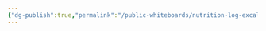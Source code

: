 ```yaml
---
{"dg-publish":true,"permalink":"/public-whiteboards/nutrition-log-excalidraw/","tags":["excalidraw"]}
---
```

<style> .container {font-family: sans-serif; text-align: center;} .button-wrapper button {z-index: 1;height: 40px; width: 100px; margin: 10px;padding: 5px;} .excalidraw .App-menu_top .buttonList { display: flex;} .excalidraw-wrapper { height: 800px; margin: 50px; position: relative;} :root[dir="ltr"] .excalidraw .layer-ui__wrapper .zen-mode-transition.App-menu_bottom--transition-left {transform: none;} </style><script src="https://cdn.jsdelivr.net/npm/react@17/umd/react.production.min.js"></script><script src="https://cdn.jsdelivr.net/npm/react-dom@17/umd/react-dom.production.min.js"></script><script type="text/javascript" src="https://cdn.jsdelivr.net/npm/@excalidraw/excalidraw@0/dist/excalidraw.production.min.js"></script><div id="Nutrition_Logexcalidraw.md"></div><script>(function(){const InitialData={"type":"excalidraw","version":2,"source":"https://github.com/zsviczian/obsidian-excalidraw-plugin/releases/tag/2.2.9","elements":[{"type":"rectangle","version":83,"versionNonce":281714508,"index":"a0","isDeleted":false,"id":"VYGrItUJMe6p55vj5lg7Y","fillStyle":"solid","strokeWidth":2,"strokeStyle":"solid","roughness":1,"opacity":100,"angle":0,"x":-585.25390625,"y":-164.42578125,"strokeColor":"#1e1e1e","backgroundColor":"transparent","width":138.49218750000003,"height":60,"seed":1677671205,"groupIds":[],"frameId":null,"roundness":{"type":3},"boundElements":[{"type":"text","id":"f07zpgMP"},{"id":"47erOAlLO-wF3Lpygu1u0","type":"arrow"},{"id":"f5PFqvGPp__NQLhdKZ0cW","type":"arrow"}],"updated":1720971472288,"link":null,"locked":false},{"type":"text","version":71,"versionNonce":992054089,"index":"a1","isDeleted":false,"id":"f07zpgMP","fillStyle":"solid","strokeWidth":2,"strokeStyle":"solid","roughness":1,"opacity":100,"angle":0,"x":-568.1777572631836,"y":-146.92578125,"strokeColor":"#1e1e1e","backgroundColor":"transparent","width":104.33988952636719,"height":25,"seed":295999307,"groupIds":[],"frameId":null,"roundness":null,"boundElements":[],"updated":1720971472288,"link":null,"locked":false,"fontSize":20,"fontFamily":1,"text":"Categories","rawText":"Categories","textAlign":"center","verticalAlign":"middle","containerId":"VYGrItUJMe6p55vj5lg7Y","originalText":"Categories","autoResize":true,"lineHeight":1.25},{"type":"rectangle","version":125,"versionNonce":824468899,"index":"a2","isDeleted":false,"id":"2hD6QBjhHXQJSeq7fPZ7Q","fillStyle":"solid","strokeWidth":2,"strokeStyle":"solid","roughness":1,"opacity":100,"angle":0,"x":-356.76171875,"y":-487.62578125,"strokeColor":"#1e1e1e","backgroundColor":"transparent","width":138.49218750000003,"height":60,"seed":1228180325,"groupIds":[],"frameId":null,"roundness":{"type":3},"boundElements":[{"type":"text","id":"4YFYX37W"},{"id":"NSdt8QArgVUHUtZ2_3lmc","type":"arrow"},{"id":"xqqJxwWLLkD15xhkp34Bk","type":"arrow"},{"id":"VHR6pDTs90a-vIFM5ZlHd","type":"arrow"},{"id":"s3i2HayyZXI4KJKQo0kN9","type":"arrow"},{"id":"47erOAlLO-wF3Lpygu1u0","type":"arrow"},{"id":"UwLWeI9RCulbbp8XIIBNU","type":"arrow"},{"id":"GC0SvmImj10v5TRnXaPsV","type":"arrow"}],"updated":1720971472288,"link":null,"locked":false},{"type":"text","version":113,"versionNonce":797476278,"index":"a3","isDeleted":false,"id":"4YFYX37W","fillStyle":"solid","strokeWidth":2,"strokeStyle":"solid","roughness":1,"opacity":100,"angle":0,"x":-315.84559631347656,"y":-470.12578125,"strokeColor":"#1e1e1e","backgroundColor":"transparent","width":56.659942626953125,"height":25,"seed":867686085,"groupIds":[],"frameId":null,"roundness":null,"boundElements":[],"updated":1720971472288,"link":null,"locked":false,"fontSize":20,"fontFamily":1,"text":"Items","rawText":"Items","textAlign":"center","verticalAlign":"middle","containerId":"2hD6QBjhHXQJSeq7fPZ7Q","originalText":"Items","autoResize":true,"lineHeight":1.25},{"type":"rectangle","version":266,"versionNonce":1692999557,"index":"a6","isDeleted":false,"id":"EKVKXOLGh_MZIlNmicNR2","fillStyle":"solid","strokeWidth":2,"strokeStyle":"solid","roughness":1,"opacity":100,"angle":0,"x":-356.76171875,"y":78.77421874999999,"strokeColor":"#1e1e1e","backgroundColor":"transparent","width":138.49218750000003,"height":60,"seed":1215938085,"groupIds":[],"frameId":null,"roundness":{"type":3},"boundElements":[{"type":"text","id":"rULEwBhh"},{"id":"PmrfTkQT5cLWGQp--TVbC","type":"arrow"},{"id":"f5PFqvGPp__NQLhdKZ0cW","type":"arrow"},{"id":"FcHXgqt5Aaa_3P5XqXCuq","type":"arrow"}],"updated":1720971472296,"link":null,"locked":false},{"type":"text","version":315,"versionNonce":786270853,"index":"a7","isDeleted":false,"id":"rULEwBhh","fillStyle":"solid","strokeWidth":2,"strokeStyle":"solid","roughness":1,"opacity":100,"angle":0,"x":-343.3855743408203,"y":83.77421874999999,"strokeColor":"#1e1e1e","backgroundColor":"transparent","width":111.73989868164062,"height":50,"seed":1632153989,"groupIds":[],"frameId":null,"roundness":null,"boundElements":[],"updated":1720971472296,"link":null,"locked":false,"fontSize":20,"fontFamily":1,"text":"Nutrition\nInformation","rawText":"Nutrition Information","textAlign":"center","verticalAlign":"middle","containerId":"EKVKXOLGh_MZIlNmicNR2","originalText":"Nutrition Information","autoResize":true,"lineHeight":1.25},{"type":"rectangle","version":419,"versionNonce":229763568,"index":"a8","isDeleted":false,"id":"sZbpDZjiGUX6dkwWJUboE","fillStyle":"solid","strokeWidth":2,"strokeStyle":"solid","roughness":1,"opacity":100,"angle":0,"x":-128.26953124999997,"y":-44.42578125,"strokeColor":"#1e1e1e","backgroundColor":"transparent","width":138.49218750000003,"height":60,"seed":1907406949,"groupIds":[],"frameId":null,"roundness":{"type":3},"boundElements":[{"type":"text","id":"kWY5ZIoB"},{"id":"PmrfTkQT5cLWGQp--TVbC","type":"arrow"},{"id":"sWPStvj4mI-t_9C7l2Sac","type":"arrow"},{"id":"POfpdm4o3Wm_L6UjOhLgL","type":"arrow"},{"id":"3Jn4rddKm7jJQsp9Ewuvp","type":"arrow"}],"updated":1720971472288,"link":null,"locked":false},{"type":"text","version":462,"versionNonce":366764457,"index":"a9","isDeleted":false,"id":"kWY5ZIoB","fillStyle":"solid","strokeWidth":2,"strokeStyle":"solid","roughness":1,"opacity":100,"angle":0,"x":-96.54339599609371,"y":-26.92578125,"strokeColor":"#1e1e1e","backgroundColor":"transparent","width":75.0399169921875,"height":25,"seed":908485573,"groupIds":[],"frameId":null,"roundness":null,"boundElements":[],"updated":1720971472289,"link":null,"locked":false,"fontSize":20,"fontFamily":1,"text":"Sources","rawText":"Sources","textAlign":"center","verticalAlign":"middle","containerId":"sZbpDZjiGUX6dkwWJUboE","originalText":"Sources","autoResize":true,"lineHeight":1.25},{"type":"rectangle","version":436,"versionNonce":699782470,"index":"aA","isDeleted":false,"id":"7TjSRHK1PO-WBCIWf2VFs","fillStyle":"solid","strokeWidth":2,"strokeStyle":"solid","roughness":1,"opacity":100,"angle":0,"x":328.7148437500001,"y":-937.22578125,"strokeColor":"#1e1e1e","backgroundColor":"transparent","width":138.49218750000003,"height":60,"seed":1403267205,"groupIds":[],"frameId":null,"roundness":{"type":3},"boundElements":[{"type":"text","id":"YMpEaNij"},{"id":"NSdt8QArgVUHUtZ2_3lmc","type":"arrow"}],"updated":1720971472289,"link":null,"locked":false},{"type":"text","version":476,"versionNonce":304461078,"index":"aB","isDeleted":false,"id":"YMpEaNij","fillStyle":"solid","strokeWidth":2,"strokeStyle":"solid","roughness":1,"opacity":100,"angle":0,"x":369.3609542846681,"y":-919.72578125,"strokeColor":"#1e1e1e","backgroundColor":"transparent","width":57.19996643066406,"height":25,"seed":1148637157,"groupIds":[],"frameId":null,"roundness":null,"boundElements":[],"updated":1720971472289,"link":null,"locked":false,"fontSize":20,"fontFamily":1,"text":"Brand","rawText":"Brand","textAlign":"center","verticalAlign":"middle","containerId":"7TjSRHK1PO-WBCIWf2VFs","originalText":"Brand","autoResize":true,"lineHeight":1.25},{"type":"rectangle","version":510,"versionNonce":117126689,"index":"aC","isDeleted":false,"id":"nDMU8PEhRZOkk-Unrfe3d","fillStyle":"solid","strokeWidth":2,"strokeStyle":"solid","roughness":1,"opacity":100,"angle":0,"x":328.7148437500001,"y":-860.4257812499999,"strokeColor":"#1e1e1e","backgroundColor":"transparent","width":138.49218750000003,"height":60,"seed":1496796005,"groupIds":[],"frameId":null,"roundness":{"type":3},"boundElements":[{"type":"text","id":"FB6CL7Av"},{"id":"xqqJxwWLLkD15xhkp34Bk","type":"arrow"}],"updated":1720971472289,"link":null,"locked":false},{"type":"text","version":555,"versionNonce":682902335,"index":"aD","isDeleted":false,"id":"FB6CL7Av","fillStyle":"solid","strokeWidth":2,"strokeStyle":"solid","roughness":1,"opacity":100,"angle":0,"x":373.05095672607433,"y":-842.9257812499999,"strokeColor":"#1e1e1e","backgroundColor":"transparent","width":49.81996154785156,"height":25,"seed":895653573,"groupIds":[],"frameId":null,"roundness":null,"boundElements":[],"updated":1720971472289,"link":null,"locked":false,"fontSize":20,"fontFamily":1,"text":"Name","rawText":"Name","textAlign":"center","verticalAlign":"middle","containerId":"nDMU8PEhRZOkk-Unrfe3d","originalText":"Name","autoResize":true,"lineHeight":1.25},{"type":"rectangle","version":551,"versionNonce":991413630,"index":"aE","isDeleted":false,"id":"XrRWxGBegkwjXA8TytjlV","fillStyle":"solid","strokeWidth":2,"strokeStyle":"solid","roughness":1,"opacity":100,"angle":0,"x":328.7148437500001,"y":-774.0257812499999,"strokeColor":"#1e1e1e","backgroundColor":"transparent","width":138.49218750000003,"height":60,"seed":200926603,"groupIds":[],"frameId":null,"roundness":{"type":3},"boundElements":[{"type":"text","id":"U5zsmydZ"},{"id":"VHR6pDTs90a-vIFM5ZlHd","type":"arrow"}],"updated":1720971472289,"link":null,"locked":false},{"type":"text","version":616,"versionNonce":611274935,"index":"aF","isDeleted":false,"id":"U5zsmydZ","fillStyle":"solid","strokeWidth":2,"strokeStyle":"solid","roughness":1,"opacity":100,"angle":0,"x":354.91097259521496,"y":-756.5257812499999,"strokeColor":"#1e1e1e","backgroundColor":"transparent","width":86.09992980957031,"height":25,"seed":106626091,"groupIds":[],"frameId":null,"roundness":null,"boundElements":[],"updated":1720971472289,"link":null,"locked":false,"fontSize":20,"fontFamily":1,"text":"Variation","rawText":"Variation","textAlign":"center","verticalAlign":"middle","containerId":"XrRWxGBegkwjXA8TytjlV","originalText":"Variation","autoResize":true,"lineHeight":1.25},{"type":"arrow","version":480,"versionNonce":22958917,"index":"aG","isDeleted":false,"id":"NSdt8QArgVUHUtZ2_3lmc","fillStyle":"solid","strokeWidth":2,"strokeStyle":"solid","roughness":1,"opacity":100,"angle":0,"x":190.63518066406257,"y":-775.0257812499999,"strokeColor":"#1e1e1e","backgroundColor":"transparent","width":137.07966308593754,"height":130.31492776886034,"seed":27578725,"groupIds":[],"frameId":null,"roundness":{"type":2},"boundElements":[],"updated":1721052605024,"link":null,"locked":false,"startBinding":{"elementId":"GdP791T_bRb8aRuJ35vLc","gap":1,"focus":0},"endBinding":{"elementId":"7TjSRHK1PO-WBCIWf2VFs","gap":1,"focus":0},"lastCommittedPoint":null,"startArrowhead":null,"endArrowhead":"arrow","points":[[0,0],[88.07966308593751,-129],[137.07966308593754,-130.31492776886034]]},{"type":"arrow","version":454,"versionNonce":1258030597,"index":"aH","isDeleted":false,"id":"xqqJxwWLLkD15xhkp34Bk","fillStyle":"solid","strokeWidth":2,"strokeStyle":"solid","roughness":1,"opacity":100,"angle":0,"x":211.8016113281251,"y":-775.0257812499999,"strokeColor":"#1e1e1e","backgroundColor":"transparent","width":115.91323242187502,"height":51.62985553772069,"seed":2099960837,"groupIds":[],"frameId":null,"roundness":{"type":2},"boundElements":[],"updated":1721052605024,"link":null,"locked":false,"startBinding":{"elementId":"GdP791T_bRb8aRuJ35vLc","gap":1,"focus":0},"endBinding":{"elementId":"nDMU8PEhRZOkk-Unrfe3d","gap":1,"focus":0},"lastCommittedPoint":null,"startArrowhead":null,"endArrowhead":"arrow","points":[[0,0],[66.913232421875,-49],[115.91323242187502,-51.62985553772069]]},{"type":"arrow","version":483,"versionNonce":492570821,"index":"aI","isDeleted":false,"id":"VHR6pDTs90a-vIFM5ZlHd","fillStyle":"solid","strokeWidth":2,"strokeStyle":"solid","roughness":1,"opacity":100,"angle":0,"x":239.71484375000009,"y":-744.0257812499999,"strokeColor":"#1e1e1e","backgroundColor":"transparent","width":88.00000000000003,"height":0,"seed":1596840421,"groupIds":[],"frameId":null,"roundness":{"type":2},"boundElements":[],"updated":1721052605024,"link":null,"locked":false,"startBinding":{"elementId":"GdP791T_bRb8aRuJ35vLc","gap":1,"focus":0},"endBinding":{"elementId":"XrRWxGBegkwjXA8TytjlV","gap":1,"focus":0},"lastCommittedPoint":null,"startArrowhead":null,"endArrowhead":"arrow","points":[[0,0],[39,0],[88.00000000000003,0]]},{"type":"rectangle","version":594,"versionNonce":35948485,"index":"aJ","isDeleted":false,"id":"souW8QX9arhH2ydqqXrlw","fillStyle":"solid","strokeWidth":2,"strokeStyle":"solid","roughness":1,"opacity":100,"angle":0,"x":100.22265625000006,"y":-44.42578125,"strokeColor":"#1e1e1e","backgroundColor":"transparent","width":138.49218750000003,"height":60,"seed":1851356011,"groupIds":[],"frameId":null,"roundness":{"type":3},"boundElements":[{"type":"text","id":"J8s1ZF41"},{"id":"POfpdm4o3Wm_L6UjOhLgL","type":"arrow"}],"updated":1721052605023,"link":null,"locked":false},{"type":"text","version":661,"versionNonce":247693797,"index":"aK","isDeleted":false,"id":"J8s1ZF41","fillStyle":"solid","strokeWidth":2,"strokeStyle":"solid","roughness":1,"opacity":100,"angle":0,"x":121.95879364013679,"y":-39.42578125,"strokeColor":"#1e1e1e","backgroundColor":"transparent","width":95.01991271972656,"height":50,"seed":1968033291,"groupIds":[],"frameId":null,"roundness":null,"boundElements":[],"updated":1721052605023,"link":null,"locked":false,"fontSize":20,"fontFamily":1,"text":"Reference\nItems","rawText":"Reference Items","textAlign":"center","verticalAlign":"middle","containerId":"souW8QX9arhH2ydqqXrlw","originalText":"Reference Items","autoResize":true,"lineHeight":1.25},{"type":"rectangle","version":603,"versionNonce":153353541,"index":"aL","isDeleted":false,"id":"XIiuJI9AGBrBxL43vz40Z","fillStyle":"solid","strokeWidth":2,"strokeStyle":"solid","roughness":1,"opacity":100,"angle":0,"x":100.22265625000006,"y":38.77421875,"strokeColor":"#1e1e1e","backgroundColor":"transparent","width":138.49218750000003,"height":60,"seed":44673765,"groupIds":[],"frameId":null,"roundness":{"type":3},"boundElements":[{"type":"text","id":"Qhm6kScb"},{"id":"3Jn4rddKm7jJQsp9Ewuvp","type":"arrow"},{"id":"PiuQSZhdOcDcR_Q_zribN","type":"arrow"}],"updated":1721052605023,"link":null,"locked":false},{"type":"text","version":687,"versionNonce":1774457381,"index":"aM","isDeleted":false,"id":"Qhm6kScb","fillStyle":"solid","strokeWidth":2,"strokeStyle":"solid","roughness":1,"opacity":100,"angle":0,"x":116.52880096435554,"y":43.77421875,"strokeColor":"#1e1e1e","backgroundColor":"transparent","width":105.87989807128906,"height":50,"seed":1348273733,"groupIds":[],"frameId":null,"roundness":null,"boundElements":[],"updated":1721052605023,"link":null,"locked":false,"fontSize":20,"fontFamily":1,"text":"Other\nReferences","rawText":"Other References","textAlign":"center","verticalAlign":"middle","containerId":"XIiuJI9AGBrBxL43vz40Z","originalText":"Other References","autoResize":true,"lineHeight":1.25},{"type":"rectangle","version":541,"versionNonce":109018535,"index":"aN","isDeleted":false,"id":"mJ6hafIieu7CYmX2iap9H","fillStyle":"solid","strokeWidth":2,"strokeStyle":"solid","roughness":1,"opacity":100,"angle":0,"x":-128.26953124999997,"y":-570.82578125,"strokeColor":"#1e1e1e","backgroundColor":"transparent","width":138.49218750000003,"height":60,"seed":1131862635,"groupIds":[],"frameId":null,"roundness":{"type":3},"boundElements":[{"type":"text","id":"GiNUxifv"},{"id":"s3i2HayyZXI4KJKQo0kN9","type":"arrow"},{"id":"UwLWeI9RCulbbp8XIIBNU","type":"arrow"},{"id":"cGYL2r7VN3IIQv6uyxQoO","type":"arrow"}],"updated":1720971472289,"link":null,"locked":false},{"type":"text","version":638,"versionNonce":230776901,"index":"aO","isDeleted":false,"id":"GiNUxifv","fillStyle":"solid","strokeWidth":2,"strokeStyle":"solid","roughness":1,"opacity":100,"angle":0,"x":-104.96338653564449,"y":-553.32578125,"strokeColor":"#1e1e1e","backgroundColor":"transparent","width":91.87989807128906,"height":25,"seed":807818507,"groupIds":[],"frameId":null,"roundness":null,"boundElements":[],"updated":1720971472289,"link":null,"locked":false,"fontSize":20,"fontFamily":1,"text":"Identifier","rawText":"Identifier","textAlign":"center","verticalAlign":"middle","containerId":"mJ6hafIieu7CYmX2iap9H","originalText":"Identifier","autoResize":true,"lineHeight":1.25},{"type":"arrow","version":342,"versionNonce":411724773,"index":"aR","isDeleted":false,"id":"PmrfTkQT5cLWGQp--TVbC","fillStyle":"solid","strokeWidth":2,"strokeStyle":"solid","roughness":1,"opacity":100,"angle":0,"x":-259.29371744791666,"y":77.77421874999999,"strokeColor":"#1e1e1e","backgroundColor":"transparent","width":130.0241861979167,"height":90.31492776886034,"seed":450075429,"groupIds":[],"frameId":null,"roundness":{"type":2},"boundElements":[],"updated":1721052605021,"link":null,"locked":false,"startBinding":{"elementId":"EKVKXOLGh_MZIlNmicNR2","gap":1,"focus":0},"endBinding":{"elementId":"sZbpDZjiGUX6dkwWJUboE","gap":1,"focus":0},"lastCommittedPoint":null,"startArrowhead":null,"endArrowhead":"arrow","points":[[0,0],[81.02418619791669,-88.99999999999999],[130.0241861979167,-90.31492776886034]]},{"type":"rectangle","version":734,"versionNonce":583601730,"index":"aS","isDeleted":false,"id":"bGhymSy-5-VFcyTqCCTNJ","fillStyle":"solid","strokeWidth":2,"strokeStyle":"solid","roughness":1,"opacity":100,"angle":0,"x":328.7148437500001,"y":-607.6257812499999,"strokeColor":"#1e1e1e","backgroundColor":"transparent","width":138.49218750000003,"height":60,"seed":1410745989,"groupIds":[],"frameId":null,"roundness":{"type":3},"boundElements":[{"type":"text","id":"6yfdUKur"},{"id":"WK-_BgFkyCn8ZQ-mUs8zH","type":"arrow"}],"updated":1720971472289,"link":null,"locked":false},{"type":"text","version":811,"versionNonce":690098843,"index":"aT","isDeleted":false,"id":"6yfdUKur","fillStyle":"solid","strokeWidth":2,"strokeStyle":"solid","roughness":1,"opacity":100,"angle":0,"x":336.8809967041017,"y":-590.1257812499999,"strokeColor":"#1e1e1e","backgroundColor":"transparent","width":122.15988159179688,"height":25,"seed":1828007397,"groupIds":[],"frameId":null,"roundness":null,"boundElements":[],"updated":1720971472289,"link":null,"locked":false,"fontSize":20,"fontFamily":1,"text":"Serving Type","rawText":"Serving Type","textAlign":"center","verticalAlign":"middle","containerId":"bGhymSy-5-VFcyTqCCTNJ","originalText":"Serving Type","autoResize":true,"lineHeight":1.25},{"type":"arrow","version":189,"versionNonce":1214745829,"index":"aW","isDeleted":false,"id":"s3i2HayyZXI4KJKQo0kN9","fillStyle":"solid","strokeWidth":2,"strokeStyle":"solid","roughness":1,"opacity":100,"angle":0,"x":-245.182763671875,"y":-488.62578125000005,"strokeColor":"#1e1e1e","backgroundColor":"transparent","width":115.91323242187502,"height":50.31492776886034,"seed":363894219,"groupIds":[],"frameId":null,"roundness":{"type":2},"boundElements":[],"updated":1721052605023,"link":null,"locked":false,"startBinding":{"elementId":"2hD6QBjhHXQJSeq7fPZ7Q","gap":1,"focus":0},"endBinding":{"elementId":"mJ6hafIieu7CYmX2iap9H","gap":1,"focus":0},"lastCommittedPoint":null,"startArrowhead":null,"endArrowhead":"arrow","points":[[0,0],[66.91323242187502,-48.99999999999994],[115.91323242187502,-50.31492776886034]]},{"type":"arrow","version":188,"versionNonce":519497253,"index":"aX","isDeleted":false,"id":"47erOAlLO-wF3Lpygu1u0","fillStyle":"solid","strokeWidth":2,"strokeStyle":"solid","roughness":1,"opacity":100,"angle":0,"x":-505.4245971679687,"y":-165.42578125,"strokeColor":"#1e1e1e","backgroundColor":"transparent","width":147.66287841796873,"height":290.31492776886034,"seed":904064709,"groupIds":[],"frameId":null,"roundness":{"type":2},"boundElements":[],"updated":1721052605020,"link":null,"locked":false,"startBinding":{"elementId":"VYGrItUJMe6p55vj5lg7Y","gap":1,"focus":0},"endBinding":{"elementId":"2hD6QBjhHXQJSeq7fPZ7Q","gap":1,"focus":0},"lastCommittedPoint":null,"startArrowhead":null,"endArrowhead":"arrow","points":[[0,0],[98.66287841796873,-289],[147.66287841796873,-290.31492776886034]]},{"type":"arrow","version":255,"versionNonce":1739540069,"index":"aY","isDeleted":false,"id":"f5PFqvGPp__NQLhdKZ0cW","fillStyle":"solid","strokeWidth":2,"strokeStyle":"solid","roughness":1,"opacity":100,"angle":0,"x":-501.8968587239583,"y":-103.42578125,"strokeColor":"#1e1e1e","backgroundColor":"transparent","width":144.1351399739583,"height":210.31492776886034,"seed":2145481157,"groupIds":[],"frameId":null,"roundness":{"type":2},"boundElements":[],"updated":1721052605020,"link":null,"locked":false,"startBinding":{"elementId":"VYGrItUJMe6p55vj5lg7Y","gap":1,"focus":0},"endBinding":{"elementId":"EKVKXOLGh_MZIlNmicNR2","gap":1,"focus":0},"lastCommittedPoint":null,"startArrowhead":null,"endArrowhead":"arrow","points":[[0,0],[95.1351399739583,209],[144.1351399739583,210.31492776886034]]},{"type":"rectangle","version":487,"versionNonce":903278725,"index":"aZ","isDeleted":false,"id":"GdP791T_bRb8aRuJ35vLc","fillStyle":"solid","strokeWidth":2,"strokeStyle":"solid","roughness":1,"opacity":100,"angle":0,"x":100.22265625000006,"y":-774.0257812499999,"strokeColor":"#1e1e1e","backgroundColor":"transparent","width":138.49218750000003,"height":60,"seed":1640395781,"groupIds":[],"frameId":null,"roundness":{"type":3},"boundElements":[{"type":"text","id":"8R8Zo4tS"},{"id":"NSdt8QArgVUHUtZ2_3lmc","type":"arrow"},{"id":"xqqJxwWLLkD15xhkp34Bk","type":"arrow"},{"id":"VHR6pDTs90a-vIFM5ZlHd","type":"arrow"},{"id":"UwLWeI9RCulbbp8XIIBNU","type":"arrow"},{"id":"S1OUcJAAyi2o1sIYAQnuD","type":"arrow"},{"id":"WK-_BgFkyCn8ZQ-mUs8zH","type":"arrow"}],"updated":1721052605024,"link":null,"locked":false},{"type":"text","version":549,"versionNonce":164071525,"index":"aa","isDeleted":false,"id":"8R8Zo4tS","fillStyle":"solid","strokeWidth":2,"strokeStyle":"solid","roughness":1,"opacity":100,"angle":0,"x":120.02878570556648,"y":-769.0257812499999,"strokeColor":"#1e1e1e","backgroundColor":"transparent","width":98.87992858886719,"height":50,"seed":2135141221,"groupIds":[],"frameId":null,"roundness":null,"boundElements":[],"updated":1721052605025,"link":null,"locked":false,"fontSize":20,"fontFamily":1,"text":"Database\nName","rawText":"Database Name","textAlign":"center","verticalAlign":"middle","containerId":"GdP791T_bRb8aRuJ35vLc","originalText":"Database Name","autoResize":true,"lineHeight":1.25},{"type":"arrow","version":229,"versionNonce":1210735493,"index":"ab","isDeleted":false,"id":"UwLWeI9RCulbbp8XIIBNU","fillStyle":"solid","strokeWidth":2,"strokeStyle":"solid","roughness":1,"opacity":100,"angle":0,"x":-42.090292968749964,"y":-571.82578125,"strokeColor":"#1e1e1e","backgroundColor":"transparent","width":141.31294921875002,"height":170.31492776886034,"seed":1435777765,"groupIds":[],"frameId":null,"roundness":{"type":2},"boundElements":[],"updated":1721052605024,"link":null,"locked":false,"startBinding":{"elementId":"mJ6hafIieu7CYmX2iap9H","gap":1,"focus":0},"endBinding":{"elementId":"GdP791T_bRb8aRuJ35vLc","gap":1,"focus":0},"lastCommittedPoint":null,"startArrowhead":null,"endArrowhead":"arrow","points":[[0,0],[92.31294921875002,-169],[141.31294921875002,-170.31492776886034]]},{"type":"rectangle","version":503,"versionNonce":101379278,"index":"ac","isDeleted":false,"id":"dQtHZoD4-3t7X-wxPUBk7","fillStyle":"solid","strokeWidth":2,"strokeStyle":"solid","roughness":1,"opacity":100,"angle":0,"x":-128.26953124999997,"y":-324.42578125,"strokeColor":"#1e1e1e","backgroundColor":"transparent","width":138.49218750000003,"height":60,"seed":832367333,"groupIds":[],"frameId":null,"roundness":{"type":3},"boundElements":[{"type":"text","id":"oMU5ae8J"},{"id":"cplIFtA3osG7hRSzXJaNd","type":"arrow"},{"id":"fTmKB1YoPs4RPf4q44JGW","type":"arrow"},{"id":"4BqkPEaRxOOq8r45ebPdZ","type":"arrow"},{"id":"GC0SvmImj10v5TRnXaPsV","type":"arrow"},{"id":"ZcQ7K9KD2rURpL2afeg1C","type":"arrow"}],"updated":1720971472289,"link":null,"locked":false},{"type":"text","version":574,"versionNonce":924541138,"index":"ad","isDeleted":false,"id":"oMU5ae8J","fillStyle":"solid","strokeWidth":2,"strokeStyle":"solid","roughness":1,"opacity":100,"angle":0,"x":-110.05339050292964,"y":-306.92578125,"strokeColor":"#1e1e1e","backgroundColor":"transparent","width":102.05990600585938,"height":25,"seed":1055409733,"groupIds":[],"frameId":null,"roundness":null,"boundElements":[],"updated":1720971472289,"link":null,"locked":false,"fontSize":20,"fontFamily":1,"text":"Item Type","rawText":"Item Type","textAlign":"center","verticalAlign":"middle","containerId":"dQtHZoD4-3t7X-wxPUBk7","originalText":"Item Type","autoResize":true,"lineHeight":1.25},{"type":"rectangle","version":606,"versionNonce":1488990597,"index":"ae","isDeleted":false,"id":"0Qe-0OPbrXqOwIlRU64ss","fillStyle":"solid","strokeWidth":2,"strokeStyle":"solid","roughness":1,"opacity":100,"angle":0,"x":100.22265625000006,"y":-281.22578125,"strokeColor":"#1e1e1e","backgroundColor":"transparent","width":138.49218750000003,"height":60,"seed":2035288933,"groupIds":[],"frameId":null,"roundness":{"type":3},"boundElements":[{"type":"text","id":"JMDw3AmZ"},{"id":"4BqkPEaRxOOq8r45ebPdZ","type":"arrow"}],"updated":1721052605025,"link":null,"locked":false},{"type":"text","version":693,"versionNonce":539132837,"index":"af","isDeleted":false,"id":"JMDw3AmZ","fillStyle":"solid","strokeWidth":2,"strokeStyle":"solid","roughness":1,"opacity":100,"angle":0,"x":118.71879577636726,"y":-263.72578125,"strokeColor":"#1e1e1e","backgroundColor":"transparent","width":101.49990844726562,"height":25,"seed":1415796421,"groupIds":[],"frameId":null,"roundness":null,"boundElements":[],"updated":1721052605026,"link":null,"locked":false,"fontSize":20,"fontFamily":1,"text":"Medication","rawText":"Medication","textAlign":"center","verticalAlign":"middle","containerId":"0Qe-0OPbrXqOwIlRU64ss","originalText":"Medication","autoResize":true,"lineHeight":1.25},{"type":"rectangle","version":663,"versionNonce":582797061,"index":"ag","isDeleted":false,"id":"bVaWUusb66Ng--0p1hipy","fillStyle":"solid","strokeWidth":2,"strokeStyle":"solid","roughness":1,"opacity":100,"angle":0,"x":100.22265625000006,"y":-370.82578125,"strokeColor":"#1e1e1e","backgroundColor":"transparent","width":138.49218750000003,"height":60,"seed":1177368971,"groupIds":[],"frameId":null,"roundness":{"type":3},"boundElements":[{"type":"text","id":"IghtfH0k"},{"id":"fTmKB1YoPs4RPf4q44JGW","type":"arrow"}],"updated":1721052605026,"link":null,"locked":false},{"type":"text","version":764,"versionNonce":668272933,"index":"ah","isDeleted":false,"id":"IghtfH0k","fillStyle":"solid","strokeWidth":2,"strokeStyle":"solid","roughness":1,"opacity":100,"angle":0,"x":117.62880706787116,"y":-353.32578125,"strokeColor":"#1e1e1e","backgroundColor":"transparent","width":103.67988586425781,"height":25,"seed":1191432235,"groupIds":[],"frameId":null,"roundness":null,"boundElements":[],"updated":1721052605026,"link":null,"locked":false,"fontSize":20,"fontFamily":1,"text":"Supplement","rawText":"Supplement","textAlign":"center","verticalAlign":"middle","containerId":"bVaWUusb66Ng--0p1hipy","originalText":"Supplement","autoResize":true,"lineHeight":1.25},{"type":"rectangle","version":685,"versionNonce":1828887685,"index":"ai","isDeleted":false,"id":"odEjOsg7YtzWDsXs20frX","fillStyle":"solid","strokeWidth":2,"strokeStyle":"solid","roughness":1,"opacity":100,"angle":0,"x":100.22265625000006,"y":-447.62578125,"strokeColor":"#1e1e1e","backgroundColor":"transparent","width":138.49218750000003,"height":60,"seed":2063595781,"groupIds":[],"frameId":null,"roundness":{"type":3},"boundElements":[{"type":"text","id":"hU8sCRJM"},{"id":"cplIFtA3osG7hRSzXJaNd","type":"arrow"}],"updated":1721052605026,"link":null,"locked":false},{"type":"text","version":773,"versionNonce":820556484,"index":"aj","isDeleted":false,"id":"hU8sCRJM","fillStyle":"solid","strokeWidth":2,"strokeStyle":"solid","roughness":1,"opacity":100,"angle":0,"x":146.95877075195318,"y":-430.12578125,"strokeColor":"#1e1e1e","backgroundColor":"transparent","width":45.01995849609375,"height":25,"seed":553947237,"groupIds":[],"frameId":null,"roundness":null,"boundElements":[],"updated":1720971472289,"link":null,"locked":false,"fontSize":20,"fontFamily":1,"text":"Food","rawText":"Food","textAlign":"center","verticalAlign":"middle","containerId":"odEjOsg7YtzWDsXs20frX","originalText":"Food","autoResize":true,"lineHeight":1.25},{"type":"arrow","version":122,"versionNonce":177143621,"index":"ak","isDeleted":false,"id":"cplIFtA3osG7hRSzXJaNd","fillStyle":"solid","strokeWidth":2,"strokeStyle":"solid","roughness":1,"opacity":100,"angle":0,"x":-30.801529947916634,"y":-325.42578125,"strokeColor":"#1e1e1e","backgroundColor":"transparent","width":130.02418619791666,"height":90.31492776886034,"seed":1327347819,"groupIds":[],"frameId":null,"roundness":{"type":2},"boundElements":[],"updated":1721052605026,"link":null,"locked":false,"startBinding":{"elementId":"dQtHZoD4-3t7X-wxPUBk7","gap":1,"focus":0},"endBinding":{"elementId":"odEjOsg7YtzWDsXs20frX","gap":1,"focus":0},"lastCommittedPoint":null,"startArrowhead":null,"endArrowhead":"arrow","points":[[0,0],[81.02418619791669,-89],[130.02418619791666,-90.31492776886034]]},{"type":"arrow","version":163,"versionNonce":2057341381,"index":"al","isDeleted":false,"id":"fTmKB1YoPs4RPf4q44JGW","fillStyle":"solid","strokeWidth":2,"strokeStyle":"solid","roughness":1,"opacity":100,"angle":0,"x":11.222656250000057,"y":-320.14609447630244,"strokeColor":"#1e1e1e","backgroundColor":"transparent","width":87.99999999999999,"height":16.90954231141825,"seed":1909387627,"groupIds":[],"frameId":null,"roundness":{"type":2},"boundElements":[],"updated":1721052605026,"link":null,"locked":false,"startBinding":{"elementId":"dQtHZoD4-3t7X-wxPUBk7","gap":1,"focus":0},"endBinding":{"elementId":"bVaWUusb66Ng--0p1hipy","gap":1,"focus":0},"lastCommittedPoint":null,"startArrowhead":null,"endArrowhead":"arrow","points":[[0,0],[39,-14.279686773697563],[87.99999999999999,-16.90954231141825]]},{"type":"arrow","version":184,"versionNonce":1504400453,"index":"am","isDeleted":false,"id":"4BqkPEaRxOOq8r45ebPdZ","fillStyle":"solid","strokeWidth":2,"strokeStyle":"solid","roughness":1,"opacity":100,"angle":0,"x":11.222656250000057,"y":-268.70546802369756,"strokeColor":"#1e1e1e","backgroundColor":"transparent","width":87.99999999999999,"height":15.594614542557906,"seed":1880464139,"groupIds":[],"frameId":null,"roundness":{"type":2},"boundElements":[],"updated":1721052605025,"link":null,"locked":false,"startBinding":{"elementId":"dQtHZoD4-3t7X-wxPUBk7","gap":1,"focus":0},"endBinding":{"elementId":"0Qe-0OPbrXqOwIlRU64ss","gap":1,"focus":0},"lastCommittedPoint":null,"startArrowhead":null,"endArrowhead":"arrow","points":[[0,0],[39,14.279686773697563],[87.99999999999999,15.594614542557906]]},{"type":"arrow","version":151,"versionNonce":303895397,"index":"an","isDeleted":false,"id":"GC0SvmImj10v5TRnXaPsV","fillStyle":"solid","strokeWidth":2,"strokeStyle":"solid","roughness":1,"opacity":100,"angle":0,"x":-266.34919433593745,"y":-426.62578125,"strokeColor":"#1e1e1e","backgroundColor":"transparent","width":137.07966308593748,"height":130.31492776886034,"seed":415630949,"groupIds":[],"frameId":null,"roundness":{"type":2},"boundElements":[],"updated":1721052605025,"link":null,"locked":false,"startBinding":{"elementId":"2hD6QBjhHXQJSeq7fPZ7Q","gap":1,"focus":0},"endBinding":{"elementId":"dQtHZoD4-3t7X-wxPUBk7","gap":1,"focus":0},"lastCommittedPoint":null,"startArrowhead":null,"endArrowhead":"arrow","points":[[0,0],[88.07966308593748,129],[137.07966308593748,130.31492776886034]]},{"type":"rectangle","version":584,"versionNonce":1834536613,"index":"ao","isDeleted":false,"id":"t_ob-flbuqYd6siuyA8IR","fillStyle":"solid","strokeWidth":2,"strokeStyle":"solid","roughness":1,"opacity":100,"angle":0,"x":100.22265625000006,"y":-527.62578125,"strokeColor":"#1e1e1e","backgroundColor":"transparent","width":138.49218750000003,"height":60,"seed":1688512677,"groupIds":[],"frameId":null,"roundness":{"type":3},"boundElements":[{"type":"text","id":"Oz7lrU2q"},{"id":"cGYL2r7VN3IIQv6uyxQoO","type":"arrow"}],"updated":1721052605026,"link":null,"locked":false},{"type":"text","version":659,"versionNonce":584496325,"index":"ap","isDeleted":false,"id":"Oz7lrU2q","fillStyle":"solid","strokeWidth":2,"strokeStyle":"solid","roughness":1,"opacity":100,"angle":0,"x":120.60877990722663,"y":-510.12578125000005,"strokeColor":"#1e1e1e","backgroundColor":"transparent","width":97.71994018554688,"height":25,"seed":1035095045,"groupIds":[],"frameId":null,"roundness":null,"boundElements":[],"updated":1721052605026,"link":null,"locked":false,"fontSize":20,"fontFamily":1,"text":"Unique ID","rawText":"Unique ID","textAlign":"center","verticalAlign":"middle","containerId":"t_ob-flbuqYd6siuyA8IR","originalText":"Unique ID","autoResize":true,"lineHeight":1.25},{"type":"arrow","version":127,"versionNonce":2052532581,"index":"aq","isDeleted":false,"id":"cGYL2r7VN3IIQv6uyxQoO","fillStyle":"solid","strokeWidth":2,"strokeStyle":"solid","roughness":1,"opacity":100,"angle":0,"x":11.222656250000057,"y":-515.1054680236975,"strokeColor":"#1e1e1e","backgroundColor":"transparent","width":87.99999999999999,"height":15.594614542557906,"seed":104519877,"groupIds":[],"frameId":null,"roundness":{"type":2},"boundElements":[],"updated":1721052605026,"link":null,"locked":false,"startBinding":{"elementId":"mJ6hafIieu7CYmX2iap9H","gap":1,"focus":0},"endBinding":{"elementId":"t_ob-flbuqYd6siuyA8IR","gap":1,"focus":0},"lastCommittedPoint":null,"startArrowhead":null,"endArrowhead":"arrow","points":[[0,0],[39,14.279686773697563],[87.99999999999999,15.594614542557906]]},{"type":"rectangle","version":779,"versionNonce":1577964581,"index":"ar","isDeleted":false,"id":"Lw1uarIOBOH8NbUhzlgGj","fillStyle":"solid","strokeWidth":2,"strokeStyle":"solid","roughness":1,"opacity":100,"angle":0,"x":100.22265625000006,"y":-198.02578125,"strokeColor":"#1e1e1e","backgroundColor":"transparent","width":138.49218750000003,"height":60,"seed":1562684651,"groupIds":[],"frameId":null,"roundness":{"type":3},"boundElements":[{"type":"text","id":"vnymjFge"},{"id":"ZcQ7K9KD2rURpL2afeg1C","type":"arrow"}],"updated":1721052605026,"link":null,"locked":false},{"type":"text","version":875,"versionNonce":7053820,"index":"as","isDeleted":false,"id":"vnymjFge","fillStyle":"solid","strokeWidth":2,"strokeStyle":"solid","roughness":1,"opacity":100,"angle":0,"x":139.60877990722662,"y":-180.52578125,"strokeColor":"#1e1e1e","backgroundColor":"transparent","width":59.719940185546875,"height":25,"seed":695588747,"groupIds":[],"frameId":null,"roundness":null,"boundElements":[],"updated":1720971472289,"link":null,"locked":false,"fontSize":20,"fontFamily":1,"text":"Recipe","rawText":"Recipe","textAlign":"center","verticalAlign":"middle","containerId":"Lw1uarIOBOH8NbUhzlgGj","originalText":"Recipe","autoResize":true,"lineHeight":1.25},{"type":"arrow","version":103,"versionNonce":1655230181,"index":"at","isDeleted":false,"id":"ZcQ7K9KD2rURpL2afeg1C","fillStyle":"solid","strokeWidth":2,"strokeStyle":"solid","roughness":1,"opacity":100,"angle":0,"x":-30.801529947916634,"y":-263.42578125,"strokeColor":"#1e1e1e","backgroundColor":"transparent","width":130.02418619791666,"height":91.62985553772069,"seed":1483204299,"groupIds":[],"frameId":null,"roundness":{"type":2},"boundElements":[],"updated":1721052605026,"link":null,"locked":false,"startBinding":{"elementId":"dQtHZoD4-3t7X-wxPUBk7","gap":1,"focus":0},"endBinding":{"elementId":"Lw1uarIOBOH8NbUhzlgGj","gap":1,"focus":0},"lastCommittedPoint":null,"startArrowhead":null,"endArrowhead":"arrow","points":[[0,0],[81.02418619791669,89],[130.02418619791666,91.62985553772069]]},{"type":"rectangle","version":650,"versionNonce":10190152,"index":"au","isDeleted":false,"id":"L8XZFkCH-TiEYrEfkIv3w","fillStyle":"solid","strokeWidth":2,"strokeStyle":"solid","roughness":1,"opacity":100,"angle":0,"x":328.7148437500001,"y":-690.8257812499999,"strokeColor":"#1e1e1e","backgroundColor":"transparent","width":138.49218750000003,"height":60,"seed":765594955,"groupIds":[],"frameId":null,"roundness":{"type":3},"boundElements":[{"type":"text","id":"kl1i6Ijg"},{"id":"S1OUcJAAyi2o1sIYAQnuD","type":"arrow"}],"updated":1720971472289,"link":null,"locked":false},{"type":"text","version":761,"versionNonce":907283557,"index":"av","isDeleted":false,"id":"kl1i6Ijg","fillStyle":"solid","strokeWidth":2,"strokeStyle":"solid","roughness":1,"opacity":100,"angle":0,"x":340.96099090576183,"y":-685.8257812499999,"strokeColor":"#1e1e1e","backgroundColor":"transparent","width":113.99989318847656,"height":50,"seed":1479027691,"groupIds":[],"frameId":null,"roundness":null,"boundElements":[],"updated":1721063409702,"link":null,"locked":false,"fontSize":20,"fontFamily":1,"text":"Preparation\nMethod","rawText":"Preparation Method","textAlign":"center","verticalAlign":"middle","containerId":"L8XZFkCH-TiEYrEfkIv3w","originalText":"Preparation Method","autoResize":true,"lineHeight":1.25},{"type":"arrow","version":86,"versionNonce":70121253,"index":"ax","isDeleted":false,"id":"S1OUcJAAyi2o1sIYAQnuD","fillStyle":"solid","strokeWidth":2,"strokeStyle":"solid","roughness":1,"opacity":100,"angle":0,"x":211.8016113281251,"y":-713.0257812499999,"strokeColor":"#1e1e1e","backgroundColor":"transparent","width":115.91323242187502,"height":50.31492776886034,"seed":1335259531,"groupIds":[],"frameId":null,"roundness":{"type":2},"boundElements":[],"updated":1721063409769,"link":null,"locked":false,"startBinding":{"elementId":"GdP791T_bRb8aRuJ35vLc","gap":1,"focus":0},"endBinding":{"elementId":"L8XZFkCH-TiEYrEfkIv3w","gap":1,"focus":0},"lastCommittedPoint":null,"startArrowhead":null,"endArrowhead":"arrow","points":[[0,0],[66.913232421875,49],[115.91323242187502,50.31492776886034]]},{"type":"arrow","version":87,"versionNonce":1052897541,"index":"ay","isDeleted":false,"id":"WK-_BgFkyCn8ZQ-mUs8zH","fillStyle":"solid","strokeWidth":2,"strokeStyle":"solid","roughness":1,"opacity":100,"angle":0,"x":190.63518066406257,"y":-713.0257812499999,"strokeColor":"#1e1e1e","backgroundColor":"transparent","width":137.07966308593754,"height":131.6298555377207,"seed":2022785003,"groupIds":[],"frameId":null,"roundness":{"type":2},"boundElements":[],"updated":1721052605024,"link":null,"locked":false,"startBinding":{"elementId":"GdP791T_bRb8aRuJ35vLc","gap":1,"focus":0},"endBinding":{"elementId":"bGhymSy-5-VFcyTqCCTNJ","gap":1,"focus":0},"lastCommittedPoint":null,"startArrowhead":null,"endArrowhead":"arrow","points":[[0,0],[88.07966308593751,129],[137.07966308593754,131.6298555377207]]},{"type":"rectangle","version":457,"versionNonce":119438215,"index":"az","isDeleted":false,"id":"gVbTL-A9LnjJbHA4NuKhb","fillStyle":"solid","strokeWidth":2,"strokeStyle":"solid","roughness":1,"opacity":100,"angle":0,"x":-128.26953124999997,"y":316.97421875,"strokeColor":"#1e1e1e","backgroundColor":"transparent","width":138.49218750000003,"height":60,"seed":1877931947,"groupIds":[],"frameId":null,"roundness":{"type":3},"boundElements":[{"type":"text","id":"f4DgI37I"},{"id":"FcHXgqt5Aaa_3P5XqXCuq","type":"arrow"},{"id":"hVJCeiXgqRnposatDmPYW","type":"arrow"},{"id":"rMu6176u7gK_jQxW75Rks","type":"arrow"},{"id":"i5sQMOIyVDiBnGUr1_p9S","type":"arrow"},{"id":"ZB5up66ug_EQwtL0waf43","type":"arrow"}],"updated":1720971472289,"link":null,"locked":false},{"type":"text","version":515,"versionNonce":789378603,"index":"b00","isDeleted":false,"id":"f4DgI37I","fillStyle":"solid","strokeWidth":2,"strokeStyle":"solid","roughness":1,"opacity":100,"angle":0,"x":-116.86337280273433,"y":334.47421875,"strokeColor":"#1e1e1e","backgroundColor":"transparent","width":115.67987060546875,"height":25,"seed":1781058123,"groupIds":[],"frameId":null,"roundness":null,"boundElements":[],"updated":1720971472289,"link":null,"locked":false,"fontSize":20,"fontFamily":1,"text":"Assumptions","rawText":"Assumptions","textAlign":"center","verticalAlign":"middle","containerId":"gVbTL-A9LnjJbHA4NuKhb","originalText":"Assumptions","autoResize":true,"lineHeight":1.25},{"type":"arrow","version":88,"versionNonce":809219173,"index":"b01","isDeleted":false,"id":"FcHXgqt5Aaa_3P5XqXCuq","fillStyle":"solid","strokeWidth":2,"strokeStyle":"solid","roughness":1,"opacity":100,"angle":0,"x":-273.1044381648936,"y":139.77421875,"strokeColor":"#1e1e1e","backgroundColor":"transparent","width":143.83490691489365,"height":205.31492776886034,"seed":366477637,"groupIds":[],"frameId":null,"roundness":{"type":2},"boundElements":[],"updated":1721052605026,"link":null,"locked":false,"startBinding":{"elementId":"EKVKXOLGh_MZIlNmicNR2","gap":1,"focus":0},"endBinding":{"elementId":"gVbTL-A9LnjJbHA4NuKhb","gap":1,"focus":0},"lastCommittedPoint":null,"startArrowhead":null,"endArrowhead":"arrow","points":[[0,0],[94.83490691489365,204],[143.83490691489365,205.31492776886034]]},{"type":"rectangle","version":540,"versionNonce":1123158725,"index":"b02","isDeleted":false,"id":"d69cBaScduXStO2oSW4HJ","fillStyle":"solid","strokeWidth":2,"strokeStyle":"solid","roughness":1,"opacity":100,"angle":0,"x":100.22265625000006,"y":118.77421874999999,"strokeColor":"#1e1e1e","backgroundColor":"#a5d8ff","width":138.49218750000003,"height":85,"seed":1884574373,"groupIds":[],"frameId":null,"roundness":{"type":3},"boundElements":[{"type":"text","id":"dXpWphNy"},{"id":"hVJCeiXgqRnposatDmPYW","type":"arrow"}],"updated":1721052605028,"link":null,"locked":false},{"type":"text","version":627,"versionNonce":507241701,"index":"b03","isDeleted":false,"id":"dXpWphNy","fillStyle":"solid","strokeWidth":2,"strokeStyle":"solid","roughness":1,"opacity":100,"angle":0,"x":116.91879272460945,"y":123.77421874999999,"strokeColor":"#1e1e1e","backgroundColor":"transparent","width":105.09991455078125,"height":75,"seed":1239201285,"groupIds":[],"frameId":null,"roundness":null,"boundElements":[],"updated":1721052605028,"link":null,"locked":false,"fontSize":20,"fontFamily":1,"text":"Calculated\nbased on\nRDA","rawText":"Calculated based on RDA","textAlign":"center","verticalAlign":"middle","containerId":"d69cBaScduXStO2oSW4HJ","originalText":"Calculated based on RDA","autoResize":true,"lineHeight":1.25},{"type":"arrow","version":82,"versionNonce":1571282309,"index":"b04","isDeleted":false,"id":"hVJCeiXgqRnposatDmPYW","fillStyle":"solid","strokeWidth":2,"strokeStyle":"solid","roughness":1,"opacity":100,"angle":0,"x":-40.46656678082188,"y":315.97421875,"strokeColor":"#1e1e1e","backgroundColor":"transparent","width":139.68922303082192,"height":152.81492776886034,"seed":1621721163,"groupIds":[],"frameId":null,"roundness":{"type":2},"boundElements":[],"updated":1721052605028,"link":null,"locked":false,"startBinding":{"elementId":"gVbTL-A9LnjJbHA4NuKhb","gap":1,"focus":0},"endBinding":{"elementId":"d69cBaScduXStO2oSW4HJ","gap":1,"focus":0},"lastCommittedPoint":null,"startArrowhead":null,"endArrowhead":"arrow","points":[[0,0],[90.68922303082194,-151.5],[139.68922303082192,-152.81492776886034]]},{"type":"rectangle","version":594,"versionNonce":1905786949,"index":"b05","isDeleted":false,"id":"giwB1-YSj0Hzj1dHbMSNl","fillStyle":"solid","strokeWidth":2,"strokeStyle":"solid","roughness":1,"opacity":100,"angle":0,"x":100.22265625000006,"y":220.57421875,"strokeColor":"#1e1e1e","backgroundColor":"#ffec99","width":138.49218750000003,"height":110,"seed":1310785509,"groupIds":[],"frameId":null,"roundness":{"type":3},"boundElements":[{"type":"text","id":"LfY5xFLx"},{"id":"rMu6176u7gK_jQxW75Rks","type":"arrow"}],"updated":1721052605028,"link":null,"locked":false},{"type":"text","version":698,"versionNonce":915655269,"index":"b06","isDeleted":false,"id":"LfY5xFLx","fillStyle":"solid","strokeWidth":2,"strokeStyle":"solid","roughness":1,"opacity":100,"angle":0,"x":116.91879272460945,"y":225.57421875,"strokeColor":"#1e1e1e","backgroundColor":"transparent","width":105.09991455078125,"height":100,"seed":1008843589,"groupIds":[],"frameId":null,"roundness":null,"boundElements":[],"updated":1721052605029,"link":null,"locked":false,"fontSize":20,"fontFamily":1,"text":"Calculated\nbased on\nreference\nitem","rawText":"Calculated based on reference item","textAlign":"center","verticalAlign":"middle","containerId":"giwB1-YSj0Hzj1dHbMSNl","originalText":"Calculated based on reference item","autoResize":true,"lineHeight":1.25},{"type":"rectangle","version":670,"versionNonce":1356281285,"index":"b07","isDeleted":false,"id":"tKcJL8qz6-4V9X7g4rtJ6","fillStyle":"solid","strokeWidth":2,"strokeStyle":"solid","roughness":1,"opacity":100,"angle":0,"x":100.22265625000006,"y":-127.62578124999999,"strokeColor":"#1e1e1e","backgroundColor":"transparent","width":138.49218750000003,"height":60,"seed":182837157,"groupIds":[],"frameId":null,"roundness":{"type":3},"boundElements":[{"type":"text","id":"Vr2Z8lz0"},{"id":"sWPStvj4mI-t_9C7l2Sac","type":"arrow"}],"updated":1721052605029,"link":null,"locked":false},{"type":"text","version":804,"versionNonce":1594683365,"index":"b08","isDeleted":false,"id":"Vr2Z8lz0","fillStyle":"solid","strokeWidth":2,"strokeStyle":"solid","roughness":1,"opacity":100,"angle":0,"x":127.15879821777351,"y":-122.62578124999999,"strokeColor":"#1e1e1e","backgroundColor":"transparent","width":84.61990356445312,"height":50,"seed":347382533,"groupIds":[],"frameId":null,"roundness":null,"boundElements":[],"updated":1721052605029,"link":null,"locked":false,"fontSize":20,"fontFamily":1,"text":"Nutrition\nLabel","rawText":"Nutrition Label","textAlign":"center","verticalAlign":"middle","containerId":"tKcJL8qz6-4V9X7g4rtJ6","originalText":"Nutrition Label","autoResize":true,"lineHeight":1.25},{"type":"arrow","version":82,"versionNonce":243157125,"index":"b09","isDeleted":false,"id":"sWPStvj4mI-t_9C7l2Sac","fillStyle":"solid","strokeWidth":2,"strokeStyle":"solid","roughness":1,"opacity":100,"angle":0,"x":-16.690576171874937,"y":-45.42578125,"strokeColor":"#1e1e1e","backgroundColor":"#a5d8ff","width":115.91323242187498,"height":50.31492776886034,"seed":1318020811,"groupIds":[],"frameId":null,"roundness":{"type":2},"boundElements":[],"updated":1721052605029,"link":null,"locked":false,"startBinding":{"elementId":"sZbpDZjiGUX6dkwWJUboE","gap":1,"focus":0},"endBinding":{"elementId":"tKcJL8qz6-4V9X7g4rtJ6","gap":1,"focus":0},"lastCommittedPoint":null,"startArrowhead":null,"endArrowhead":"arrow","points":[[0,0],[66.913232421875,-49],[115.91323242187498,-50.31492776886034]]},{"type":"arrow","version":66,"versionNonce":102701701,"index":"b0A","isDeleted":false,"id":"POfpdm4o3Wm_L6UjOhLgL","fillStyle":"solid","strokeWidth":2,"strokeStyle":"solid","roughness":1,"opacity":100,"angle":0,"x":11.222656250000057,"y":-14.42578125,"strokeColor":"#1e1e1e","backgroundColor":"#a5d8ff","width":87.99999999999999,"height":0,"seed":293250539,"groupIds":[],"frameId":null,"roundness":{"type":2},"boundElements":[],"updated":1721052605023,"link":null,"locked":false,"startBinding":{"elementId":"sZbpDZjiGUX6dkwWJUboE","gap":1,"focus":0},"endBinding":{"elementId":"souW8QX9arhH2ydqqXrlw","gap":1,"focus":0},"lastCommittedPoint":null,"startArrowhead":null,"endArrowhead":"arrow","points":[[0,0],[39,0],[87.99999999999999,0]]},{"type":"arrow","version":83,"versionNonce":1759457285,"index":"b0B","isDeleted":false,"id":"3Jn4rddKm7jJQsp9Ewuvp","fillStyle":"solid","strokeWidth":2,"strokeStyle":"solid","roughness":1,"opacity":100,"angle":0,"x":-16.69057617187496,"y":16.574218749999996,"strokeColor":"#1e1e1e","backgroundColor":"#a5d8ff","width":115.913232421875,"height":50.31492776886034,"seed":2079368971,"groupIds":[],"frameId":null,"roundness":{"type":2},"boundElements":[],"updated":1721052605023,"link":null,"locked":false,"startBinding":{"elementId":"sZbpDZjiGUX6dkwWJUboE","gap":1,"focus":0},"endBinding":{"elementId":"XIiuJI9AGBrBxL43vz40Z","gap":1,"focus":0},"lastCommittedPoint":null,"startArrowhead":null,"endArrowhead":"arrow","points":[[0,0],[66.91323242187502,49],[115.913232421875,50.31492776886034]]},{"type":"rectangle","version":719,"versionNonce":316062923,"index":"b0C","isDeleted":false,"id":"Hpvp8_9kuczvnCnfzr6Y5","fillStyle":"solid","strokeWidth":2,"strokeStyle":"solid","roughness":1,"opacity":100,"angle":0,"x":100.22265625000004,"y":360.17421874999997,"strokeColor":"#1e1e1e","backgroundColor":"#b2f2bb","width":220.74895379346344,"height":135,"seed":475127499,"groupIds":[],"frameId":null,"roundness":{"type":3},"boundElements":[{"type":"text","id":"gQf56C0q"},{"id":"i5sQMOIyVDiBnGUr1_p9S","type":"arrow"}],"updated":1721098841008,"link":null,"locked":false},{"type":"text","version":882,"versionNonce":971066539,"index":"b0D","isDeleted":false,"id":"gQf56C0q","fillStyle":"solid","strokeWidth":2,"strokeStyle":"solid","roughness":1,"opacity":100,"angle":0,"x":113.87721584936848,"y":390.17421874999997,"strokeColor":"#1e1e1e","backgroundColor":"transparent","width":193.43983459472656,"height":75,"seed":1407307115,"groupIds":[],"frameId":null,"roundness":null,"boundElements":[],"updated":1721098841009,"link":null,"locked":false,"fontSize":20,"fontFamily":1,"text":"Assumed/calculated\nbased on nutrition\nlabel","rawText":"Assumed/calculated based on nutrition label","textAlign":"center","verticalAlign":"middle","containerId":"Hpvp8_9kuczvnCnfzr6Y5","originalText":"Assumed/calculated based on nutrition label","autoResize":true,"lineHeight":1.25},{"type":"rectangle","version":740,"versionNonce":379674821,"index":"b0G","isDeleted":false,"id":"nlA6OaVKzYZxRJUt_L7Q3","fillStyle":"solid","strokeWidth":2,"strokeStyle":"solid","roughness":1,"opacity":100,"angle":0,"x":100.22265625000006,"y":493.37421874999995,"strokeColor":"#1e1e1e","backgroundColor":"#ffd8a8","width":138.49218750000003,"height":110,"seed":1505549701,"groupIds":[],"frameId":null,"roundness":{"type":3},"boundElements":[{"type":"text","id":"4kwULeZl"},{"id":"ZB5up66ug_EQwtL0waf43","type":"arrow"}],"updated":1721052605029,"link":null,"locked":false},{"type":"text","version":926,"versionNonce":1172503269,"index":"b0H","isDeleted":false,"id":"4kwULeZl","fillStyle":"solid","strokeWidth":2,"strokeStyle":"solid","roughness":1,"opacity":100,"angle":0,"x":116.91879272460945,"y":498.37421874999995,"strokeColor":"#1e1e1e","backgroundColor":"transparent","width":105.09991455078125,"height":100,"seed":1336992997,"groupIds":[],"frameId":null,"roundness":null,"boundElements":[],"updated":1721052605029,"link":null,"locked":false,"fontSize":20,"fontFamily":1,"text":"Calculated\nbased on\nother\nreference","rawText":"Calculated based on other reference","textAlign":"center","verticalAlign":"middle","containerId":"nlA6OaVKzYZxRJUt_L7Q3","originalText":"Calculated based on other reference","autoResize":true,"lineHeight":1.25},{"type":"arrow","version":71,"versionNonce":275673861,"index":"b0K","isDeleted":false,"id":"rMu6176u7gK_jQxW75Rks","fillStyle":"solid","strokeWidth":2,"strokeStyle":"solid","roughness":1,"opacity":100,"angle":0,"x":-6.921454326923033,"y":315.97421875,"strokeColor":"#1e1e1e","backgroundColor":"#ffd8a8","width":106.14411057692308,"height":36.62985553772069,"seed":320856235,"groupIds":[],"frameId":null,"roundness":{"type":2},"boundElements":[],"updated":1721052605028,"link":null,"locked":false,"startBinding":{"elementId":"gVbTL-A9LnjJbHA4NuKhb","gap":1,"focus":0},"endBinding":{"elementId":"giwB1-YSj0Hzj1dHbMSNl","gap":1,"focus":0},"lastCommittedPoint":null,"startArrowhead":null,"endArrowhead":"arrow","points":[[0,0],[57.14411057692309,-34],[106.14411057692308,-36.62985553772069]]},{"type":"arrow","version":145,"versionNonce":572540427,"index":"b0L","isDeleted":false,"id":"i5sQMOIyVDiBnGUr1_p9S","fillStyle":"solid","strokeWidth":2,"strokeStyle":"solid","roughness":1,"opacity":100,"angle":0,"x":-6.921454326923033,"y":377.97421875,"strokeColor":"#1e1e1e","backgroundColor":"#ffd8a8","width":106.14411057692308,"height":38.79689795337799,"seed":1482280939,"groupIds":[],"frameId":null,"roundness":{"type":2},"boundElements":[],"updated":1721098841009,"link":null,"locked":false,"startBinding":{"elementId":"gVbTL-A9LnjJbHA4NuKhb","gap":1,"focus":0},"endBinding":{"elementId":"Hpvp8_9kuczvnCnfzr6Y5","gap":1,"focus":0},"lastCommittedPoint":null,"startArrowhead":null,"endArrowhead":"arrow","points":[[0,0],[57.14411057692309,34],[106.14411057692308,38.79689795337799]]},{"type":"arrow","version":81,"versionNonce":33141637,"index":"b0M","isDeleted":false,"id":"ZB5up66ug_EQwtL0waf43","fillStyle":"solid","strokeWidth":2,"strokeStyle":"solid","roughness":1,"opacity":100,"angle":0,"x":-41.656109775640985,"y":377.97421875,"strokeColor":"#1e1e1e","backgroundColor":"#ffd8a8","width":140.87876602564103,"height":166.6298555377207,"seed":1324890987,"groupIds":[],"frameId":null,"roundness":{"type":2},"boundElements":[],"updated":1721052605029,"link":null,"locked":false,"startBinding":{"elementId":"gVbTL-A9LnjJbHA4NuKhb","gap":1,"focus":0},"endBinding":{"elementId":"nlA6OaVKzYZxRJUt_L7Q3","gap":1,"focus":0},"lastCommittedPoint":null,"startArrowhead":null,"endArrowhead":"arrow","points":[[0,0],[91.87876602564104,164],[140.87876602564103,166.6298555377207]]},{"type":"ellipse","version":259,"versionNonce":2006647685,"index":"b0T","isDeleted":false,"id":"ItWFe_td_UQ3Kxegep1ip","fillStyle":"solid","strokeWidth":2,"strokeStyle":"solid","roughness":1,"opacity":100,"angle":0,"x":382.7516230466031,"y":3.752363922271684,"strokeColor":"#1e1e1e","backgroundColor":"#ffc9c9","width":166.54704770823247,"height":120,"seed":723497765,"groupIds":[],"frameId":null,"roundness":{"type":2},"boundElements":[{"type":"text","id":"AvppVtI2"},{"id":"PiuQSZhdOcDcR_Q_zribN","type":"arrow"}],"updated":1720972161724,"link":null,"locked":false},{"type":"text","version":146,"versionNonce":1243957509,"index":"b0U","isDeleted":false,"id":"AvppVtI2","fillStyle":"solid","strokeWidth":2,"strokeStyle":"solid","roughness":1,"opacity":100,"angle":0,"x":415.681927811463,"y":26.32595705107883,"strokeColor":"#1e1e1e","backgroundColor":"#ffd8a8","width":100.91989135742188,"height":75,"seed":1019385003,"groupIds":[],"frameId":null,"roundness":null,"boundElements":[],"updated":1721052605030,"link":null,"locked":false,"fontSize":20,"fontFamily":1,"text":"Non-\ncredible\nreferences","rawText":"Non-credible references","textAlign":"center","verticalAlign":"middle","containerId":"ItWFe_td_UQ3Kxegep1ip","originalText":"Non-credible references","autoResize":true,"lineHeight":1.25},{"type":"arrow","version":35,"versionNonce":452150693,"index":"b0V","isDeleted":false,"id":"PiuQSZhdOcDcR_Q_zribN","fillStyle":"solid","strokeWidth":2,"strokeStyle":"solid","roughness":1,"opacity":100,"angle":0,"x":248.49299860888462,"y":73.50042833591021,"strokeColor":"#1e1e1e","backgroundColor":"#ffc9c9","width":133.62185862725974,"height":4.090569935670274,"seed":2027953893,"groupIds":[],"frameId":null,"roundness":{"type":2},"boundElements":[],"updated":1721052605030,"link":null,"locked":false,"startBinding":{"elementId":"XIiuJI9AGBrBxL43vz40Z","gap":9.778154858884534,"focus":0.22246010186676277},"endBinding":{"elementId":"ItWFe_td_UQ3Kxegep1ip","gap":1,"focus":-0.051432702626530186},"lastCommittedPoint":null,"startArrowhead":null,"endArrowhead":"arrow","points":[[0,0],[133.62185862725974,-4.090569935670274]]}],"appState":{"theme":"light","viewBackgroundColor":"#ffffff","currentItemStrokeColor":"#1e1e1e","currentItemBackgroundColor":"#ffc9c9","currentItemFillStyle":"solid","currentItemStrokeWidth":2,"currentItemStrokeStyle":"solid","currentItemRoughness":1,"currentItemOpacity":100,"currentItemFontFamily":1,"currentItemFontSize":20,"currentItemTextAlign":"left","currentItemStartArrowhead":null,"currentItemEndArrowhead":"arrow","scrollX":805.6142046637738,"scrollY":576.1574323377374,"zoom":{"value":0.6400024414062501},"currentItemRoundness":"round","gridSize":null,"gridColor":{"Bold":"#C9C9C9FF","Regular":"#EDEDEDFF"},"currentStrokeOptions":null,"previousGridSize":null,"frameRendering":{"enabled":true,"clip":true,"name":true,"outline":true},"objectsSnapModeEnabled":false},"files":{}};InitialData.scrollToContent=true;App=()=>{const e=React.useRef(null),t=React.useRef(null),[n,i]=React.useState({width:void 0,height:void 0});return React.useEffect(()=>{i({width:t.current.getBoundingClientRect().width,height:t.current.getBoundingClientRect().height});const e=()=>{i({width:t.current.getBoundingClientRect().width,height:t.current.getBoundingClientRect().height})};return window.addEventListener("resize",e),()=>window.removeEventListener("resize",e)},[t]),React.createElement(React.Fragment,null,React.createElement("div",{className:"excalidraw-wrapper",ref:t},React.createElement(ExcalidrawLib.Excalidraw,{ref:e,width:n.width,height:n.height,initialData:InitialData,viewModeEnabled:!0,zenModeEnabled:!0,gridModeEnabled:!1})))},excalidrawWrapper=document.getElementById("Nutrition_Logexcalidraw.md");ReactDOM.render(React.createElement(App),excalidrawWrapper);})();</script>